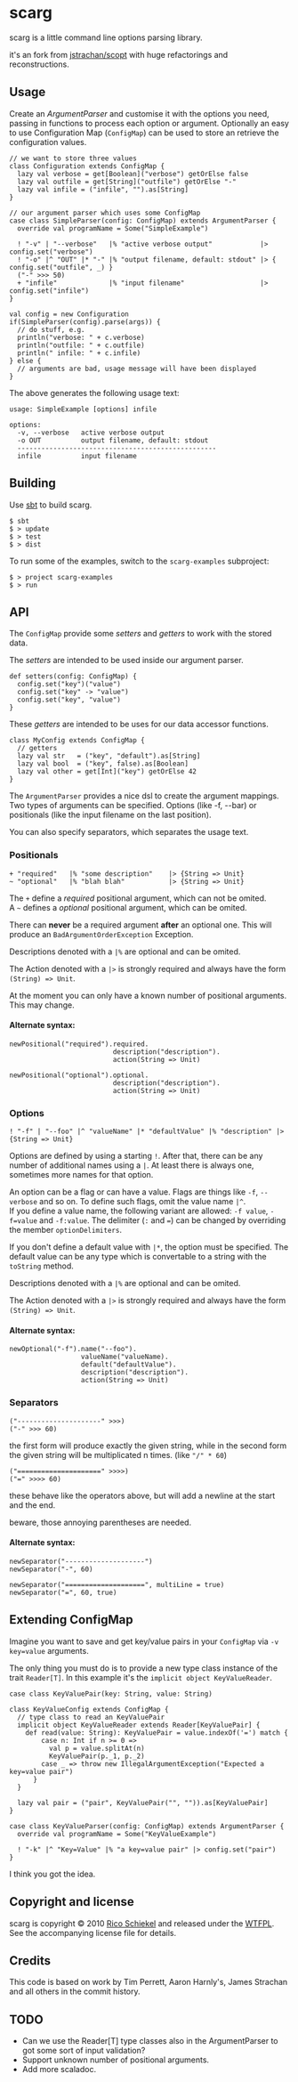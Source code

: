 scarg
=====

scarg is a little command line options parsing library.

it's an fork from [jstrachan/scopt](http://github.com/jstrachan/scopt) with huge refactorings and reconstructions.


Usage
-----

Create an *ArgumentParser* and customise it with the options you need, passing in functions to process each option or argument.
Optionally an easy to use Configuration Map (`ConfigMap`) can be used to store an retrieve the configuration values.

    // we want to store three values
    class Configuration extends ConfigMap {
      lazy val verbose = get[Boolean]("verbose") getOrElse false
      lazy val outfile = get[String]("outfile") getOrElse "-"
      lazy val infile = ("infile", "").as[String]
    }

    // our argument parser which uses some ConfigMap
    case class SimpleParser(config: ConfigMap) extends ArgumentParser {
      override val programName = Some("SimpleExample")

      ! "-v" | "--verbose"   |% "active verbose output"            |> config.set("verbose")
      ! "-o" |^ "OUT" |* "-" |% "output filename, default: stdout" |> { config.set("outfile", _) }
      ("-" >>> 50)
      + "infile"             |% "input filename"                   |> config.set("infile")
    }

    val config = new Configuration
    if(SimpleParser(config).parse(args)) {
      // do stuff, e.g.
      println("verbose: " + c.verbose)
      println("outfile: " + c.outfile)
      println(" infile: " + c.infile)
    } else {
      // arguments are bad, usage message will have been displayed
    }

The above generates the following usage text:


    usage: SimpleExample [options] infile

    options:
      -v, --verbose   active verbose output
      -o OUT          output filename, default: stdout
      --------------------------------------------------
      infile          input filename


Building
--------

Use [sbt](http://code.google.com/p/simple-build-tool/) to build scarg.

    $ sbt
    $ > update
    $ > test
    $ > dist

To run some of the examples, switch to the `scarg-examples` subproject:

    $ > project scarg-examples
    $ > run


API
---

The `ConfigMap` provide some *setters* and *getters* to work with the stored data.

The *setters* are intended to be used inside our argument parser.

    def setters(config: ConfigMap) {
      config.set("key")("value")
      config.set("key" -> "value")
      config.set("key", "value")
    }

These *getters* are intended to be uses for our data accessor functions.

    class MyConfig extends ConfigMap {
      // getters
      lazy val str   = ("key", "default").as[String]
      lazy val bool  = ("key", false).as[Boolean]
      lazy val other = get[Int]("key") getOrElse 42
    }

The `ArgumentParser` provides a nice dsl to create the argument mappings. Two types of arguments
can be specified. Options (like -f, --bar) or positionals (like the input filename on the last position).

You can also specify separators, which separates the usage text.


### Positionals

    + "required"   |% "some description"    |> {String => Unit}
    ~ "optional"   |% "blah blah"           |> {String => Unit}

The `+` define a *required* positional argument, which can not be omited.</br>
A `~` defines a *optional* positional argument, which can be omited.

There can **never** be a required argument **after** an optional one. This will produce an
`BadArgumentOrderException` Exception.

Descriptions denoted with a `|%` are optional and can be omited.

The Action denoted with a `|>` is strongly required and always have the form `(String) => Unit`.

At the moment you can only have a known number of positional arguments. This may change.

#### Alternate syntax:

    newPositional("required").required.
                              description("description").
                              action(String => Unit)

    newPositional("optional").optional.
                              description("description").
                              action(String => Unit)


### Options

    ! "-f" | "--foo" |^ "valueName" |* "defaultValue" |% "description" |> {String => Unit}

Options are defined by using a starting `!`. After that, there can be any number of additional names
using a `|`. At least there is always one, sometimes more names for that option.

An option can be a flag or can have a value. Flags are things like `-f`, `--verbose` and so on. To define
such flags, omit the value name `|^`.<br/>
If you define a value name, the following variant are allowed: `-f value`, `-f=value` and `-f:value`. 
The delimiter (`:` and `=`) can be changed by overriding the member `optionDelimiters`.

If you don't define a default value with `|*`, the option must be specified. The default value can be
any type which is convertable to a string with the `toString` method.

Descriptions denoted with a `|%` are optional and can be omited.

The Action denoted with a `|>` is strongly required and always have the form `(String) => Unit`.

#### Alternate syntax:

    newOptional("-f").name("--foo").
                      valueName("valueName).
                      default("defaultValue").
                      description("description").
                      action(String => Unit)


### Separators

    ("---------------------" >>>)
    ("-" >>> 60)

the first form will produce exactly the given string, while in the second form the given string will
be multiplicated n times. (like `"/" * 60`)

    ("=====================" >>>>)
    ("=" >>>> 60)

these behave like the operators above, but will add a newline at the start and the end.

beware, those annoying parentheses are needed.

#### Alternate syntax:

    newSeparator("--------------------")
    newSeparator("-", 60)

    newSeparator("====================", multiLine = true)
    newSeparator("=", 60, true)



Extending ConfigMap
-------------------

Imagine you want to save and get key/value pairs in your `ConfigMap` via `-v key=value` arguments.

The only thing you must do is to provide a new type class instance of the trait `Reader[T]`.
In this example it's the `implicit object KeyValueReader`.

    case class KeyValuePair(key: String, value: String)
  
    class KeyValueConfig extends ConfigMap {
      // type class to read an KeyValuePair
      implicit object KeyValueReader extends Reader[KeyValuePair] {
        def read(value: String): KeyValuePair = value.indexOf('=') match {
            case n: Int if n >= 0 =>        
              val p = value.splitAt(n)        
              KeyValuePair(p._1, p._2)        
            case _ => throw new IllegalArgumentException("Expected a key=value pair")
          }
      } 
  
      lazy val pair = ("pair", KeyValuePair("", "")).as[KeyValuePair]
    }
  
    case class KeyValueParser(config: ConfigMap) extends ArgumentParser {
      override val programName = Some("KeyValueExample")
      
      ! "-k" |^ "Key=Value" |% "a key=value pair" |> config.set("pair")
    }


I think you got the idea.



Copyright and license
---------------------

scarg is copyright &copy; 2010 [Rico Schiekel](http://downgra.de) and released under the [WTFPL](http://sam.zoy.org/wtfpl/).
See the accompanying license file for details.



Credits
-------

This code is based on work by Tim Perrett, Aaron Harnly's, James Strachan and all others in the commit history.



TODO
----

* Can we use the Reader[T] type classes also in the ArgumentParser to got some sort of input validation?
* Support unknown number of positional arguments.
* Add more scaladoc.

